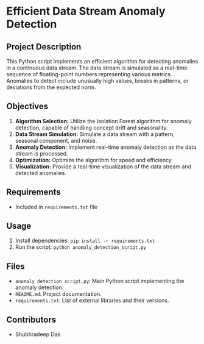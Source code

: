# Efficient Data Stream Anomaly Detection

## Project Description
This Python script implements an efficient algorithm for detecting anomalies in a continuous data stream. The data stream is simulated as a real-time sequence of floating-point numbers representing various metrics. Anomalies to detect include unusually high values, breaks in patterns, or deviations from the expected norm.

## Objectives
1. **Algorithm Selection:** Utilize the Isolation Forest algorithm for anomaly detection, capable of handling concept drift and seasonality.
2. **Data Stream Simulation:** Simulate a data stream with a pattern, seasonal component, and noise.
3. **Anomaly Detection:** Implement real-time anomaly detection as the data stream is processed.
4. **Optimization:** Optimize the algorithm for speed and efficiency.
5. **Visualization:** Provide a real-time visualization of the data stream and detected anomalies.

## Requirements
- Included in `requirements.txt` file

## Usage
1. Install dependencies: `pip install -r requirements.txt`
2. Run the script: `python anomaly_detection_script.py`

## Files
- `anomaly_detection_script.py`: Main Python script implementing the anomaly detection.
- `README.md`: Project documentation.
- `requirements.txt`: List of external libraries and their versions.

## Contributors
- Shubhradeep Das 
